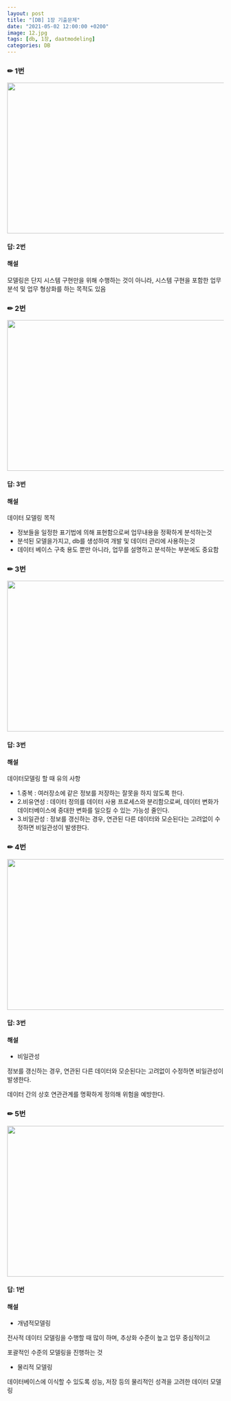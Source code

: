 ```yaml
---
layout: post
title: "[DB] 1장 기출문제"
date: "2021-05-02 12:00:00 +0200" 
image: 12.jpg
tags: [db, 1장, daatmodeling]
categories: DB
---
```


### ✏ 1번

<img src = https://user-images.githubusercontent.com/44187194/116812165-41a27580-ab88-11eb-82da-d2440fc969c2.png width=700 height=350>

#### 답: 2번

#### 해설 

 모델링은 단지 시스템 구현만을 위해 수행하는 것이 아니라, 시스템 구현을 포함한 업무 분석 및 업무 형상화를 하는 목적도 있음
 
### ✏ 2번

<img src = https://user-images.githubusercontent.com/44187194/116812351-63e8c300-ab89-11eb-8d82-ccae3b57a8b3.png width=700 height=350>

#### 답: 3번

#### 해설

  데이터 모델링 목적
  - 정보들을 일정한 표기법에 의해 표현함으로써 업무내용을 정확하게 분석하는것
  - 분석된 모델을가지고, db를 생성하여 개발 및 데이터 관리에 사용하는것
  - 데이터 베이스 구축 용도 뿐만 아니라, 업무를 설명하고 분석하는 부분에도 중요함

### ✏ 3번

<img src = https://user-images.githubusercontent.com/44187194/116812512-0acd5f00-ab8a-11eb-951e-199a6114f1e6.png width=700 height=350>

#### 답: 3번

#### 해설

  데이터모델링 할 때 유의 사항
  - 1.중복 : 여러장소에 같은 정보를 저장하는 잘못을 하지 않도록 한다.
  - 2.비유연성 : 데이터 정의를 데이터 사용 프로세스와 분리함으로써, 데이터 변화가 데이터베이스에 중대한 변화를 일으킬 수 있는 가능성 줄인다.
  - 3.비일관성 : 정보를 갱신하는 경우, 연관된 다른 데이터와 모순된다는 고려없이 수정하면 비일관성이 발생한다. 
                 

### ✏ 4번

<img src = https://user-images.githubusercontent.com/44187194/116812839-c8a51d00-ab8b-11eb-85bb-899428aea926.png width=700 height=350>

#### 답: 3번

#### 해설

  - 비일관성  
  
  정보를 갱신하는 경우, 연관된 다른 데이터와 모순된다는 고려없이 수정하면 비일관성이 발생한다. 
  
  데이터 간의 상호 연관관계를 명확하게 정의해 위험을 예방한다.
  
### ✏ 5번

<img src = https://user-images.githubusercontent.com/44187194/116812914-36514900-ab8c-11eb-8971-6e9f32d6f1d1.png width=700 height=350>

#### 답: 1번

#### 해설 

  - 개념적모델링 
  
  전사적 데이터 모델링을 수행할 때 많이 하며, 추상화 수준이 높고 업무 중심적이고 
  
  포괄적인 수준의 모델링을 진행하는 것
  
  - 물리적 모델링
  
  데이터베이스에 이식할 수 있도록 성능, 저장 등의 물리적인 성격을 고려한 데이터 모델링
  
  
                
